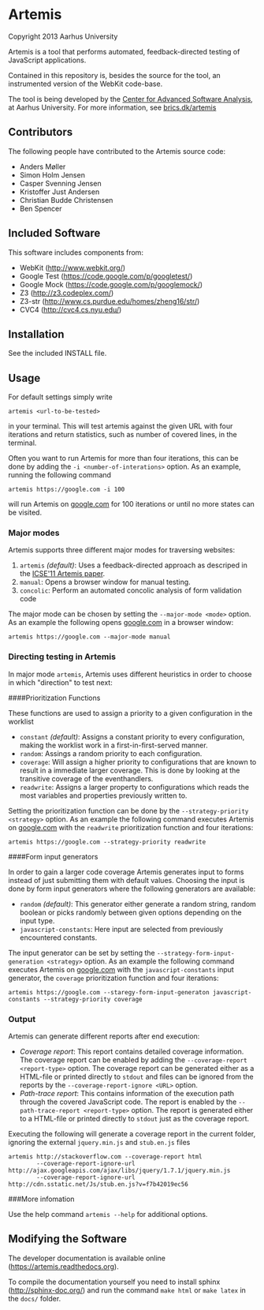 Artemis
=======

Copyright 2013 Aarhus University

Artemis is a tool that performs automated, feedback-directed testing
of JavaScript applications.

Contained in this repository is, besides the source for the tool, an
instrumented version of the WebKit code-base.

The tool is being developed by the [Center for Advanced Software Analysis](http://cs.au.dk/CASA/), at Aarhus University. For more information, see [brics.dk/artemis](http://brics.dk/artemis/)

Contributors
------------

The following people have contributed to the Artemis source code:

* Anders Møller
* Simon Holm Jensen
* Casper Svenning Jensen
* Kristoffer Just Andersen
* Christian Budde Christensen
* Ben Spencer

Included Software
-----------------

This software includes components from:

* WebKit (http://www.webkit.org/)
* Google Test (https://code.google.com/p/googletest/)
* Google Mock (https://code.google.com/p/googlemock/)
* Z3 (http://z3.codeplex.com/)
* Z3-str (http://www.cs.purdue.edu/homes/zheng16/str/)
* CVC4 (http://cvc4.cs.nyu.edu/)

Installation 
------------

See the included INSTALL file.

Usage
-----

For default settings simply write 

    artemis <url-to-be-tested>

in your terminal. This will test artemis against the given URL with four iterations and return statistics, such as number of covered lines,  in the terminal. 

Often you want to run Artemis for more than four iterations, this can be done by adding the `-i <number-of-interations>` option. 
As an example, running the following command

    artemis https://google.com -i 100 

will run Artemis on [google.com](http://google.com) for 100 iterations or until no more states can be visited. 

### Major modes
Artemis supports three different major modes for traversing websites: 

1. `artemis` *(default)*: Uses a feedback-directed approach as descriped in the [ICSE'11 Artemis paper](http://cs.au.dk/~amoeller/papers/artemis/paper.pdf).
2. `manual`: Opens a browser window for manual testing.  
3. `concolic`: Perform an automated concolic analysis of form validation code

The major mode can be chosen by setting the `--major-mode <mode>` option. As an example the following opens [google.com](https://google.com) in a browser window:

    artemis https://google.com --major-mode manual 

### Directing testing in Artemis
In major mode `artemis`, Artemis uses different heuristics in order to choose in which "direction" to test next: 
 
####Prioritization Functions

These functions are used to assign a priority to a given configuration in the worklist

 * `constant` *(default)*: Assigns a constant priority to every configuration, making the worklist work in a first-in-first-served manner. 
 * `random`: Assings a random priority to each configuration.
 * `coverage`: Will assign a higher priority to configurations that are known to result in a immediate larger coverage. This is done by looking at the transitive coverage of the eventhandlers. 
 * `readwrite`: Assigns a larger property to configurations which reads the most variables and properties previously written to.   

Setting the prioritization function can be done by the `--strategy-priority <strategy>` option. As an example the following command executes Artemis on [google.com](https://google.com) with the `readwrite` prioritization function and four iterations: 

    artemis https://google.com --strategy-priority readwrite



####Form input generators

In order to gain a larger code coverage Artemis generates input to forms instead of just submitting them with default values. Choosing the input is done by form input generators where the following generators are available:  

 * `random` *(default)*: This generator either generate a random string, random boolean or picks randomly between given options depending on the input type.  
 * `javascript-constants`: Here input are selected from previously encountered constants. 

The input generator can be set by setting the `--strategy-form-input-generation <strategy>` option. As an example the following command executes Artemis on [google.com](https://google.com) with the `javascript-constants` input generator, the `coverage` prioritization function and four iterations: 

    artemis https://google.com --staregy-form-input-generaton javascript-constants --strategy-priority coverage 

### Output

Artemis can generate different reports after end execution:

* *Coverage report*: This report contains detailed coverage information. The coverage report can be enabled by adding the `--coverage-report <report-type>` option. The coverage report can be generated either as a HTML-file or printed directly to `stdout` and files can be ignored from the reports by the `--coverage-report-ignore <URL>` option. 
* *Path-trace report*: This contains information of the execution path through the covered JavaScript code. The report is enabled by the `--path-trace-report <report-type>` option. The report is generated either to a HTML-file or printed directly to `stdout` just as the coverage report.  

Executing the following will generate a coverage report in the current folder, ignoring the external `jquery.min.js` and `stub.en.js` files

    artemis http://stackoverflow.com --coverage-report html 
            --coverage-report-ignore-url http://ajax.googleapis.com/ajax/libs/jquery/1.7.1/jquery.min.js  
            --coverage-report-ignore-url http://cdn.sstatic.net/Js/stub.en.js?v=f7b42019ec56 

###More infomation

Use the help command `artemis --help` for additional options.

Modifying the Software
----------------------

The developer documentation is available online (https://artemis.readthedocs.org).

To compile the documentation yourself you need to install sphinx (http://sphinx-doc.org/) and run the command ``make html`` or ``make latex`` in the ``docs/`` folder.

